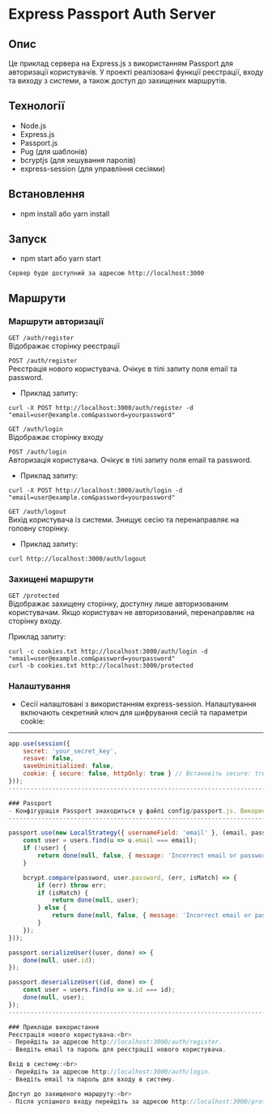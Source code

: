 # Express Passport Auth Server

## Опис

Це приклад сервера на Express.js з використанням Passport для авторизації користувачів. У проекті реалізовані функції реєстрації, входу та виходу з системи, а також доступ до захищених маршрутів.

## Технології

- Node.js
- Express.js
- Passport.js
- Pug (для шаблонів)
- bcryptjs (для хешування паролів)
- express-session (для управління сесіями)

## Встановлення

- npm install або yarn install


## Запуск

- npm start або yarn start

`Сервер буде доступний за адресою http://localhost:3000`

## Маршрути

### Маршрути авторизації

`GET /auth/register`<br>
Відображає сторінку реєстрації

`POST /auth/register`<br>
Реєстрація нового користувача. Очікує в тілі запиту поля email та password.

- Приклад запиту:

`curl -X POST http://localhost:3000/auth/register -d "email=user@example.com&password=yourpassword"`<br>

`GET /auth/login`<br>
Відображає сторінку входу<br>

`POST /auth/login`<br>
Авторизація користувача. Очікує в тілі запиту поля email та password.<br>

- Приклад запиту:

`curl -X POST http://localhost:3000/auth/login -d "email=user@example.com&password=yourpassword"`<br>

`GET /auth/logout`<br>
Вихід користувача із системи. Знищує сесію та перенаправляє на головну сторінку.<br>

- Приклад запиту:

`curl http://localhost:3000/auth/logout`<br>

### Захищені маршрути
`GET /protected`<br>
Відображає захищену сторінку, доступну лише авторизованим користувачам. Якщо користувач не авторизований, перенаправляє на сторінку входу.<br>

Приклад запиту:<br>

`curl -c cookies.txt http://localhost:3000/auth/login -d "email=user@example.com&password=yourpassword"`<br>
`curl -b cookies.txt http://localhost:3000/protected`<br>

### Налаштування

- Сесії налаштовані з використанням express-session. Налаштування включають секретний ключ для шифрування сесій та параметри cookie:<br>
----------------------------------------------------------------------------------------
```javascript
app.use(session({
    secret: 'your_secret_key',
    resave: false,
    saveUninitialized: false,
    cookie: { secure: false, httpOnly: true } // Встановіть secure: true для https
}));
----------------------------------------------------------------------------------------

### Passport
- Конфігурація Passport знаходиться у файлі config/passport.js. Використовується локальна стратегія авторизації з використанням email та пароля. Паролі зберігаються у зашифрованому вигляді з використанням bcryptjs.<br>
----------------------------------------------------------------------------------------

passport.use(new LocalStrategy({ usernameField: 'email' }, (email, password, done) => {
    const user = users.find(u => u.email === email);
    if (!user) {
        return done(null, false, { message: 'Incorrect email or password.' });
    }

    bcrypt.compare(password, user.password, (err, isMatch) => {
        if (err) throw err;
        if (isMatch) {
            return done(null, user);
        } else {
            return done(null, false, { message: 'Incorrect email or password.' });
        }
    });
}));

passport.serializeUser((user, done) => {
    done(null, user.id);
});

passport.deserializeUser((id, done) => {
    const user = users.find(u => u.id === id);
    done(null, user);
});
----------------------------------------------------------------------------------------

### Приклади використання
Реєстрація нового користувача:<br>
- Перейдіть за адресою http://localhost:3000/auth/register.
- Введіть email та пароль для реєстрації нового користувача.

Вхід в систему:<br>
- Перейдіть за адресою http://localhost:3000/auth/login.
- Введіть email та пароль для входу в систему.

Доступ до захищеного маршруту:<br>
- Після успішного входу перейдіть за адресою http://localhost:3000/protected для доступу до захищеної сторінки.